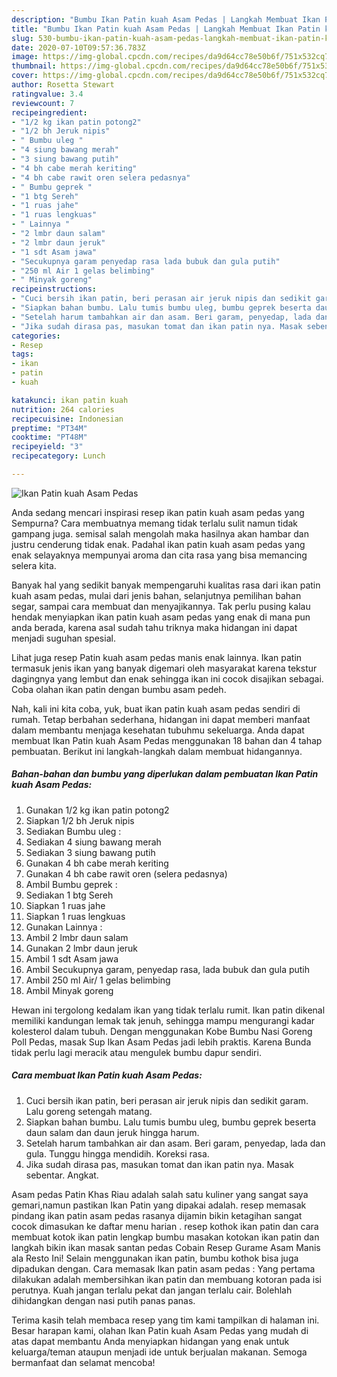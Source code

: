 ```yaml
---
description: "Bumbu Ikan Patin kuah Asam Pedas | Langkah Membuat Ikan Patin kuah Asam Pedas Yang Sedap"
title: "Bumbu Ikan Patin kuah Asam Pedas | Langkah Membuat Ikan Patin kuah Asam Pedas Yang Sedap"
slug: 530-bumbu-ikan-patin-kuah-asam-pedas-langkah-membuat-ikan-patin-kuah-asam-pedas-yang-sedap
date: 2020-07-10T09:57:36.783Z
image: https://img-global.cpcdn.com/recipes/da9d64cc78e50b6f/751x532cq70/ikan-patin-kuah-asam-pedas-foto-resep-utama.jpg
thumbnail: https://img-global.cpcdn.com/recipes/da9d64cc78e50b6f/751x532cq70/ikan-patin-kuah-asam-pedas-foto-resep-utama.jpg
cover: https://img-global.cpcdn.com/recipes/da9d64cc78e50b6f/751x532cq70/ikan-patin-kuah-asam-pedas-foto-resep-utama.jpg
author: Rosetta Stewart
ratingvalue: 3.4
reviewcount: 7
recipeingredient:
- "1/2 kg ikan patin potong2"
- "1/2 bh Jeruk nipis"
- " Bumbu uleg "
- "4 siung bawang merah"
- "3 siung bawang putih"
- "4 bh cabe merah keriting"
- "4 bh cabe rawit oren selera pedasnya"
- " Bumbu geprek "
- "1 btg Sereh"
- "1 ruas jahe"
- "1 ruas lengkuas"
- " Lainnya "
- "2 lmbr daun salam"
- "2 lmbr daun jeruk"
- "1 sdt Asam jawa"
- "Secukupnya garam penyedap rasa lada bubuk dan gula putih"
- "250 ml Air 1 gelas belimbing"
- " Minyak goreng"
recipeinstructions:
- "Cuci bersih ikan patin, beri perasan air jeruk nipis dan sedikit garam. Lalu goreng setengah matang."
- "Siapkan bahan bumbu. Lalu tumis bumbu uleg, bumbu geprek beserta daun salam dan daun jeruk hingga harum."
- "Setelah harum tambahkan air dan asam. Beri garam, penyedap, lada dan gula. Tunggu hingga mendidih. Koreksi rasa."
- "Jika sudah dirasa pas, masukan tomat dan ikan patin nya. Masak sebentar. Angkat."
categories:
- Resep
tags:
- ikan
- patin
- kuah

katakunci: ikan patin kuah 
nutrition: 264 calories
recipecuisine: Indonesian
preptime: "PT34M"
cooktime: "PT48M"
recipeyield: "3"
recipecategory: Lunch

---
```



![Ikan Patin kuah Asam Pedas](https://img-global.cpcdn.com/recipes/da9d64cc78e50b6f/751x532cq70/ikan-patin-kuah-asam-pedas-foto-resep-utama.jpg)

Anda sedang mencari inspirasi resep ikan patin kuah asam pedas yang Sempurna? Cara membuatnya memang tidak terlalu sulit namun tidak gampang juga. semisal salah mengolah maka hasilnya akan hambar dan justru cenderung tidak enak. Padahal ikan patin kuah asam pedas yang enak selayaknya mempunyai aroma dan cita rasa yang bisa memancing selera kita.

Banyak hal yang sedikit banyak mempengaruhi kualitas rasa dari ikan patin kuah asam pedas, mulai dari jenis bahan, selanjutnya pemilihan bahan segar, sampai cara membuat dan menyajikannya. Tak perlu pusing kalau hendak menyiapkan ikan patin kuah asam pedas yang enak di mana pun anda berada, karena asal sudah tahu triknya maka hidangan ini dapat menjadi suguhan spesial.

Lihat juga resep Patin kuah asam pedas manis enak lainnya. Ikan patin termasuk jenis ikan yang banyak digemari oleh masyarakat karena tekstur dagingnya yang lembut dan enak sehingga ikan ini cocok disajikan sebagai. Coba olahan ikan patin dengan bumbu asam pedeh.


Nah, kali ini kita coba, yuk, buat ikan patin kuah asam pedas sendiri di rumah. Tetap berbahan sederhana, hidangan ini dapat memberi manfaat dalam membantu menjaga kesehatan tubuhmu sekeluarga. Anda dapat membuat Ikan Patin kuah Asam Pedas menggunakan 18 bahan dan 4 tahap pembuatan. Berikut ini langkah-langkah dalam membuat hidangannya.

<!--inarticleads1-->

##### Bahan-bahan dan bumbu yang diperlukan dalam pembuatan Ikan Patin kuah Asam Pedas:

1. Gunakan 1/2 kg ikan patin potong2
1. Siapkan 1/2 bh Jeruk nipis
1. Sediakan  Bumbu uleg :
1. Sediakan 4 siung bawang merah
1. Sediakan 3 siung bawang putih
1. Gunakan 4 bh cabe merah keriting
1. Gunakan 4 bh cabe rawit oren (selera pedasnya)
1. Ambil  Bumbu geprek :
1. Sediakan 1 btg Sereh
1. Siapkan 1 ruas jahe
1. Siapkan 1 ruas lengkuas
1. Gunakan  Lainnya :
1. Ambil 2 lmbr daun salam
1. Gunakan 2 lmbr daun jeruk
1. Ambil 1 sdt Asam jawa
1. Ambil Secukupnya garam, penyedap rasa, lada bubuk dan gula putih
1. Ambil 250 ml Air/ 1 gelas belimbing
1. Ambil  Minyak goreng


Hewan ini tergolong kedalam ikan yang tidak terlalu rumit. Ikan patin dikenal memiliki kandungan lemak tak jenuh, sehingga mampu mengurangi kadar kolesterol dalam tubuh. Dengan menggunakan Kobe Bumbu Nasi Goreng Poll Pedas, masak Sup Ikan Asam Pedas jadi lebih praktis. Karena Bunda tidak perlu lagi meracik atau mengulek bumbu dapur sendiri. 

<!--inarticleads2-->

##### Cara membuat Ikan Patin kuah Asam Pedas:

1. Cuci bersih ikan patin, beri perasan air jeruk nipis dan sedikit garam. Lalu goreng setengah matang.
1. Siapkan bahan bumbu. Lalu tumis bumbu uleg, bumbu geprek beserta daun salam dan daun jeruk hingga harum.
1. Setelah harum tambahkan air dan asam. Beri garam, penyedap, lada dan gula. Tunggu hingga mendidih. Koreksi rasa.
1. Jika sudah dirasa pas, masukan tomat dan ikan patin nya. Masak sebentar. Angkat.


Asam pedas Patin Khas Riau adalah salah satu kuliner yang sangat saya gemari,namun pastikan Ikan Patin yang dipakai adalah. resep memasak pindang ikan patin asam pedas rasanya dijamin bikin ketagihan sangat cocok dimasukan ke daftar menu harian . resep kothok ikan patin dan cara membuat kotok ikan patin lengkap bumbu masakan kotokan ikan patin dan langkah bikin ikan masak santan pedas Cobain Resep Gurame Asam Manis ala Resto Ini! Selain menggunakan ikan patin, bumbu kothok bisa juga dipadukan dengan. Cara memasak Ikan patin asam pedas : Yang pertama dilakukan adalah membersihkan ikan patin dan membuang kotoran pada isi perutnya. Kuah jangan terlalu pekat dan jangan terlalu cair. Bolehlah dihidangkan dengan nasi putih panas panas. 

Terima kasih telah membaca resep yang tim kami tampilkan di halaman ini. Besar harapan kami, olahan Ikan Patin kuah Asam Pedas yang mudah di atas dapat membantu Anda menyiapkan hidangan yang enak untuk keluarga/teman ataupun menjadi ide untuk berjualan makanan. Semoga bermanfaat dan selamat mencoba!
